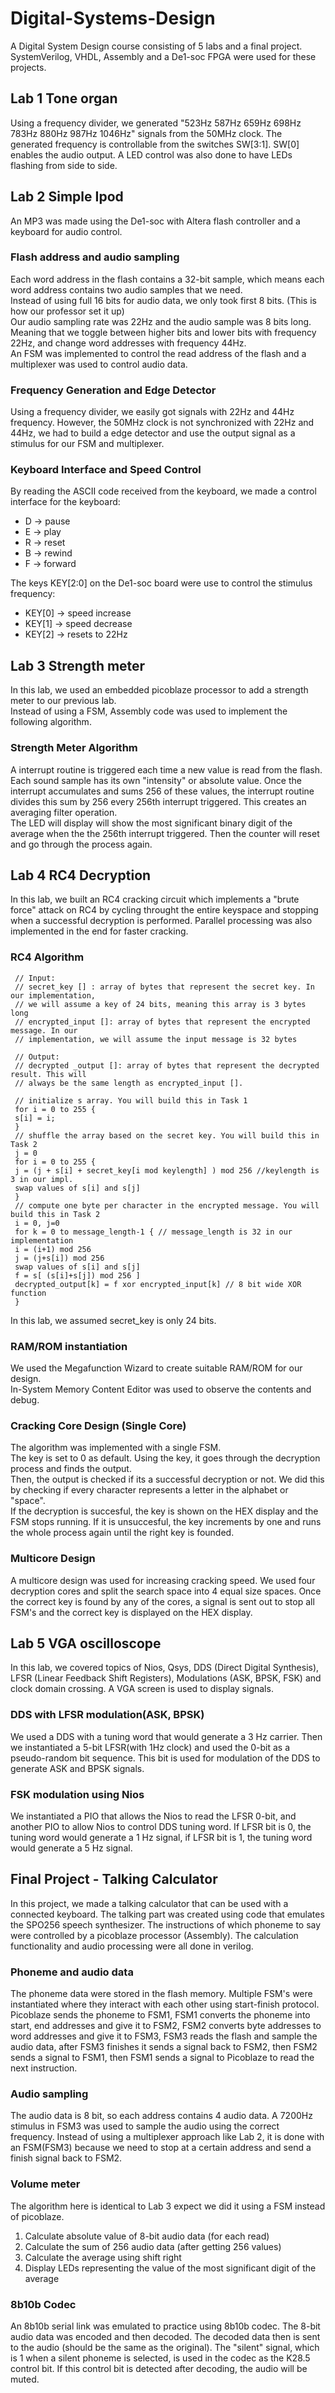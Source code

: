 # Digital-Systems-Design
A Digital System Design course consisting of 5 labs and a final project. SystemVerilog, VHDL, Assembly and a De1-soc FPGA were used for these projects.

## Lab 1 Tone organ
Using a frequency divider, we generated "523Hz 587Hz 659Hz 698Hz 783Hz 880Hz 987Hz 1046Hz" signals from the 50MHz clock. The generated frequency is controllable from the switches SW[3:1]. SW[0] enables the audio output. A LED control was also done to have LEDs flashing from side to side.

## Lab 2 Simple Ipod
An MP3 was made using the De1-soc with Altera flash controller and a keyboard for audio control.
### Flash address and audio sampling
Each word address in the flash contains a 32-bit sample, which means each word address contains two audio samples that we need.\
Instead of using full 16 bits for audio data, we only took first 8 bits. (This is how our professor set it up)\
Our audio sampling rate was 22Hz and the audio sample was 8 bits long. Meaning that we toggle between higher bits and lower bits with frequency 22Hz, and change word addresses with frequency 44Hz.\
An FSM was implemented to control the read address of the flash and a multiplexer was used to control audio data.

### Frequency Generation and Edge Detector
Using a frequency divider, we easily got signals with 22Hz and 44Hz frequency. However, the 50MHz clock is not synchronized with 22Hz and 44Hz, we had to build a edge detector and use the output signal as a stimulus for our FSM and multiplexer.

### Keyboard Interface and Speed Control
By reading the ASCII code received from the keyboard, we made a control interface for the keyboard:
+ D -> pause
+ E -> play
+ R -> reset 
+ B -> rewind 
+ F -> forward  
 
The keys KEY[2:0] on the De1-soc board were use to control the stimulus frequency:
+ KEY[0] -> speed increase
+ KEY[1] -> speed decrease
+ KEY[2] -> resets to 22Hz

## Lab 3 Strength meter
In this lab, we used an embedded picoblaze processor to add a strength meter to our previous lab.\
Instead of using a FSM, Assembly code was used to implement the following algorithm.
### Strength Meter Algorithm
A interrupt routine is triggered each time a new value is read from the flash.\
Each sound sample has its own "intensity" or absolute value. Once the interrupt accumulates and sums 256 of these values, the interrupt routine divides this sum by 256 every 256th interrupt triggered. This creates an averaging filter operation.\
The LED will display will show the most significant binary digit of the average when the the 256th interrupt triggered. Then the counter will reset and go through the process again.

## Lab 4 RC4 Decryption
In this lab, we built an RC4 cracking circuit which implements a "brute force" attack on RC4 by cycling throught the entire keyspace and stopping when a successful decryption is performed. Parallel processing was also implemented in the end for faster cracking.

### RC4 Algorithm
```
 // Input:
 // secret_key [] : array of bytes that represent the secret key. In our implementation, 
 // we will assume a key of 24 bits, meaning this array is 3 bytes long 
 // encrypted_input []: array of bytes that represent the encrypted message. In our 
 // implementation, we will assume the input message is 32 bytes 
 
 // Output:
 // decrypted _output []: array of bytes that represent the decrypted result. This will 
 // always be the same length as encrypted_input []. 
 
 // initialize s array. You will build this in Task 1 
 for i = 0 to 255 { 
 s[i] = i; 
 } 
 // shuffle the array based on the secret key. You will build this in Task 2 
 j = 0 
 for i = 0 to 255 { 
 j = (j + s[i] + secret_key[i mod keylength] ) mod 256 //keylength is 3 in our impl. 
 swap values of s[i] and s[j] 
 } 
 // compute one byte per character in the encrypted message. You will build this in Task 2 
 i = 0, j=0 
 for k = 0 to message_length-1 { // message_length is 32 in our implementation 
 i = (i+1) mod 256 
 j = (j+s[i]) mod 256 
 swap values of s[i] and s[j] 
 f = s[ (s[i]+s[j]) mod 256 ] 
 decrypted_output[k] = f xor encrypted_input[k] // 8 bit wide XOR function 
 }
```
In this lab, we assumed secret_key is only 24 bits.

### RAM/ROM instantiation
We used the Megafunction Wizard to create suitable RAM/ROM for our design.\
In-System Memory Content Editor was used to observe the contents and debug.

### Cracking Core Design (Single Core)
The algorithm was implemented with a single FSM. \
The key is set to 0 as default. Using the key, it goes through the decryption process and finds the output.\
Then, the output is checked if its a successful decryption or not. We did this by checking if every character represents a letter in the alphabet or "space".\
If the decryption is succesful, the key is shown on the HEX display and the FSM stops running. If it is unsuccesful, the key increments by one and runs the whole process again until the right key is founded.

### Multicore Design
A multicore design was used for increasing cracking speed. We used four decryption cores and split the search space into 4 equal size spaces. Once the correct key is found by any of the cores, a signal is sent out to stop all FSM's and the correct key is displayed on the HEX display.

## Lab 5 VGA oscilloscope
In this lab, we covered topics of Nios, Qsys, DDS (Direct Digital Synthesis), LFSR (Linear Feedback Shift Registers), Modulations (ASK, BPSK, FSK) and clock domain crossing. A VGA screen is used to display signals.

### DDS with LFSR modulation(ASK, BPSK)
We used a DDS with a tuning word that would generate a 3 Hz carrier. Then we instantiated a 5-bit LFSR(with 1Hz clock) and used the 0-bit as a pseudo-random bit sequence. This bit is used for modulation of the DDS to generate ASK and BPSK signals.

### FSK modulation using Nios
We instantiated a PIO that allows the Nios to read the LFSR 0-bit, and another PIO to allow Nios to control DDS tuning word. If LFSR bit is 0, the tuning word would generate a 1 Hz signal, if LFSR bit is 1, the tuning word would generate a 5 Hz signal.

## Final Project - Talking Calculator
In this project, we made a talking calculator that can be used with a connected keyboard. The talking part was created using code that emulates the SPO256 speech synthesizer. The instructions of which phoneme to say were controlled by a picoblaze processor (Assembly). The calculation functionality and audio processing were all done in verilog.

### Phoneme and audio data
The phoneme data were stored in the flash memory. Multiple FSM's were instantiated where they interact with each other using start-finish protocol. Picoblaze sends the phoneme to FSM1, FSM1 converts the phoneme into start, end addresses and give it to FSM2, FSM2 converts byte addresses to word addresses and give it to FSM3, FSM3 reads the flash and sample the audio data, after FSM3 finishes it sends a signal back to FSM2, then FSM2 sends a signal to FSM1, then FSM1 sends a signal to Picoblaze to read the next instruction.

### Audio sampling
The audio data is 8 bit, so each address contains 4 audio data. A 7200Hz stimulus in FSM3 was used to sample the audio using the correct frequency. Instead of using a multiplexer approach like Lab 2, it is done with an FSM(FSM3) because we need to stop at a certain address and send a finish signal back to FSM2.

### Volume meter 
The algorithm here is identical to Lab 3 expect we did it using a FSM instead of picoblaze.
1. Calculate absolute value of 8-bit audio data (for each read)
2. Calculate the sum of 256 audio data (after getting 256 values)
3. Calculate the average using shift right
4. Display LEDs representing the value of the most significant digit of the average

### 8b10b Codec
An 8b10b serial link was emulated to practice using 8b10b codec. The 8-bit audio data was encoded and then decoded. The decoded data then is sent to the audio (should be the same as the original). The "silent" signal, which is 1 when a silent phoneme is selected, is used in the codec as the K28.5 control bit. If this control bit is detected after decoding, the audio will be muted. 

